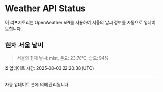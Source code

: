 
# Weather API Status

이 리포지토리는 OpenWeather API를 사용하여 서울의 날씨 정보를 자동으로 업데이트합니다.

## 현재 서울 날씨
> 서울의 현재 날씨: mist, 온도: 23.78°C, 습도: 94%

⏳ 업데이트 시간: 2025-08-03 22:20:38 (UTC)

---
자동 업데이트 봇에 의해 관리됩니다.
